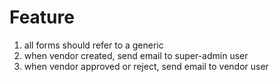 # Feature

1. all forms should refer to a generic
2. when vendor created, send email to super-admin user
3. when vendor approved or reject, send email to vendor user
